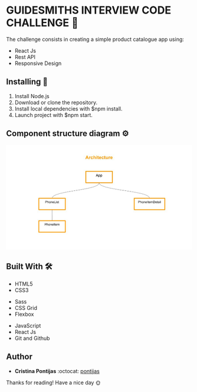 # GUIDESMITHS INTERVIEW CODE CHALLENGE 🎯

The challenge consists in creating a simple product catalogue app using:
* React Js 
* Rest API
* Responsive Design

## Installing :wrench:

1. Install Node.js
2. Download or clone the repository.
3. Install local dependencies with $npm install.
4. Launch project with $npm start.


## Component structure diagram ⚙

![](architecture.jpg)

## Built With 🛠

- HTML5
- CSS3
* Sass
* CSS Grid
* Flexbox
- JavaScript
- React Js
- Git and Github

## Author

* **Cristina Pontijas** :octocat: [pontijas](https://github.com/pontijas)

Thanks for reading!
Have a nice day 🌞



